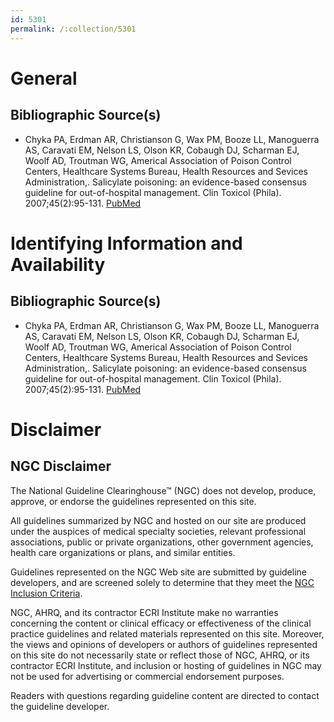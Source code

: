 ```yaml
---
id: 5301
permalink: /:collection/5301
---
```


# General

## Bibliographic Source(s)

- Chyka PA, Erdman AR, Christianson G, Wax PM, Booze LL, Manoguerra AS, Caravati EM, Nelson LS, Olson KR, Cobaugh DJ, Scharman EJ, Woolf AD, Troutman WG, Americal Association of Poison Control Centers, Healthcare Systems Bureau, Health Resources and Sevices Administration,. Salicylate poisoning: an evidence-based consensus guideline for out-of-hospital management. Clin Toxicol (Phila). 2007;45(2):95-131. [ PubMed ](http://www.ncbi.nlm.nih.gov/entrez/query.fcgi?cmd=Retrieve&db=pubmed&dopt=Abstract&list_uids=17364628)

# Identifying Information and Availability

## Bibliographic Source(s)

- Chyka PA, Erdman AR, Christianson G, Wax PM, Booze LL, Manoguerra AS, Caravati EM, Nelson LS, Olson KR, Cobaugh DJ, Scharman EJ, Woolf AD, Troutman WG, Americal Association of Poison Control Centers, Healthcare Systems Bureau, Health Resources and Sevices Administration,. Salicylate poisoning: an evidence-based consensus guideline for out-of-hospital management. Clin Toxicol (Phila). 2007;45(2):95-131. [ PubMed ](http://www.ncbi.nlm.nih.gov/entrez/query.fcgi?cmd=Retrieve&db=pubmed&dopt=Abstract&list_uids=17364628)

# Disclaimer

## NGC Disclaimer

The National Guideline Clearinghouse™ (NGC) does not develop, produce, approve, or endorse the guidelines represented on this site.

All guidelines summarized by NGC and hosted on our site are produced under the auspices of medical specialty societies, relevant professional associations, public or private organizations, other government agencies, health care organizations or plans, and similar entities.

Guidelines represented on the NGC Web site are submitted by guideline developers, and are screened solely to determine that they meet the [NGC Inclusion Criteria](/help-and-about/summaries/inclusion-criteria).

NGC, AHRQ, and its contractor ECRI Institute make no warranties concerning the content or clinical efficacy or effectiveness of the clinical practice guidelines and related materials represented on this site. Moreover, the views and opinions of developers or authors of guidelines represented on this site do not necessarily state or reflect those of NGC, AHRQ, or its contractor ECRI Institute, and inclusion or hosting of guidelines in NGC may not be used for advertising or commercial endorsement purposes.

Readers with questions regarding guideline content are directed to contact the guideline developer.

